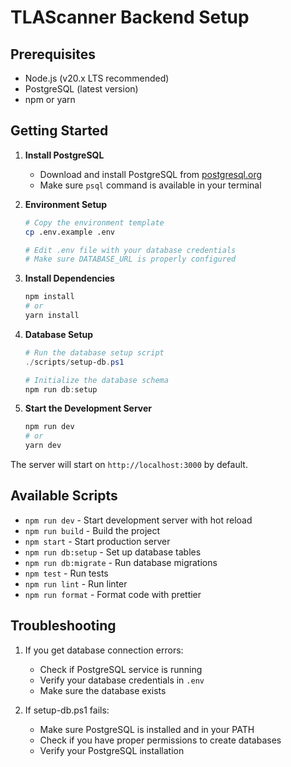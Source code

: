 # TLAScanner Backend Setup

## Prerequisites

- Node.js (v20.x LTS recommended)
- PostgreSQL (latest version)
- npm or yarn

## Getting Started

1. **Install PostgreSQL**
   - Download and install PostgreSQL from [postgresql.org](https://www.postgresql.org/download/)
   - Make sure `psql` command is available in your terminal

2. **Environment Setup**

   ```bash
   # Copy the environment template
   cp .env.example .env
   
   # Edit .env file with your database credentials
   # Make sure DATABASE_URL is properly configured
   ```

3. **Install Dependencies**

   ```bash
   npm install
   # or
   yarn install
   ```

4. **Database Setup**

   ```powershell
   # Run the database setup script
   ./scripts/setup-db.ps1
   
   # Initialize the database schema
   npm run db:setup
   ```

5. **Start the Development Server**

   ```bash
   npm run dev
   # or
   yarn dev
   ```

The server will start on `http://localhost:3000` by default.

## Available Scripts

- `npm run dev` - Start development server with hot reload
- `npm run build` - Build the project
- `npm start` - Start production server
- `npm run db:setup` - Set up database tables
- `npm run db:migrate` - Run database migrations
- `npm test` - Run tests
- `npm run lint` - Run linter
- `npm run format` - Format code with prettier

## Troubleshooting

1. If you get database connection errors:
   - Check if PostgreSQL service is running
   - Verify your database credentials in `.env`
   - Make sure the database exists

2. If setup-db.ps1 fails:
   - Make sure PostgreSQL is installed and in your PATH
   - Check if you have proper permissions to create databases
   - Verify your PostgreSQL installation
